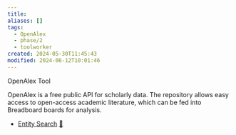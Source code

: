 ```yaml
---
title: 
aliases: []
tags:
  - OpenAlex
  - phase/2
  - toolworker
created: 2024-05-30T11:45:43
modified: 2024-06-12T10:01:46
---
```


OpenAlex Tool

OpenAlex is a free public API for scholarly data. The repository allows easy access to open-access academic literature, which can be fed into Breadboard boards for analysis.

- [Entity Search](https://github.com/breadboard-ai/breadboard/blob/main/packages/breadboard-web/src/boards/open-alex-entity-search-list.ts)
  [🔗](https://breadboard-ai.web.app/?board=https://raw.githubusercontent.com/breadboard-ai/breadboard/main/packages/breadboard-web/public/graphs/open-alex-entity-search-list.json)
